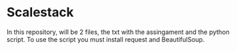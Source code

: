 # Scalestack

In this repository, will be 2 files, the txt with the assingament and the python script.
To use the script you must install request and BeautifulSoup.

